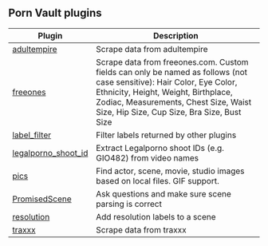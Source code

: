 ## Porn Vault plugins

| Plugin                                                                                                                    | Description                                                                                                                                                                                                                                         |
| ------------------------------------------------------------------------------------------------------------------------- | --------------------------------------------------------------------------------------------------------------------------------------------------------------------------------------------------------------------------------------------------- |
| [adultempire](https://github.com/porn-vault/porn-vault-plugins/blob/master/plugins/adultempire/README.md)                 | Scrape data from adultempire                                                                                                                                                                                                                        |
| [freeones](https://github.com/porn-vault/porn-vault-plugins/blob/master/plugins/freeones/README.md)                       | Scrape data from freeones.com. Custom fields can only be named as follows (not case sensitive): Hair Color, Eye Color, Ethnicity, Height, Weight, Birthplace, Zodiac, Measurements, Chest Size, Waist Size, Hip Size, Cup Size, Bra Size, Bust Size |
| [label_filter](https://github.com/porn-vault/porn-vault-plugins/blob/master/plugins/label_filter/README.md)               | Filter labels returned by other plugins                                                                                                                                                                                                             |
| [legalporno_shoot_id](https://github.com/porn-vault/porn-vault-plugins/blob/master/plugins/legalporno_shoot_id/README.md) | Extract Legalporno shoot IDs (e.g. GIO482) from video names                                                                                                                                                                                         |
| [pics](https://github.com/porn-vault/porn-vault-plugins/blob/master/plugins/pics/README.md)                               | Find actor, scene, movie, studio images based on local files. GIF support.                                                                                                                                                                          |
| [PromisedScene](https://github.com/porn-vault/porn-vault-plugins/blob/master/plugins/PromisedScene/README.md)             | Ask questions and make sure scene parsing is correct                                                                                                                                                                                                            |
| [resolution](https://github.com/porn-vault/porn-vault-plugins/blob/master/plugins/resolution/README.md)                   | Add resolution labels to a scene                                                                                                                                                                                                                    |
| [traxxx](https://github.com/porn-vault/porn-vault-plugins/blob/master/plugins/traxxx/README.md)                           | Scrape data from traxxx                                                                                                                                                                                                                             |
